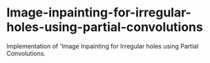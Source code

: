 # Image-inpainting-for-irregular-holes-using-partial-convolutions
Implementation of 'Image Inpainting for Irregular holes using Partial Convolutions.
